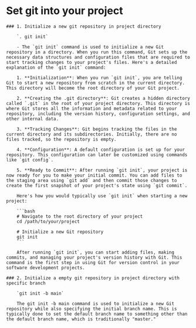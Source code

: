 
# Set git into your project

    ### 1. Initialize a new git repository in project directory

        `. git init`
        
        - The `git init` command is used to initialize a new Git repository in a directory. When you run this command, Git sets up the necessary data structures and configuration files that are required to start tracking changes to your project's files. Here's a detailed explanation of the `git init` command:

        1. **Initialization**: When you run `git init`, you are telling Git to start a new repository from scratch in the current directory. This directory will become the root directory of your Git project.

        2. **Creating the .git directory**: Git creates a hidden directory called `.git` in the root of your project directory. This directory is where Git stores all the information and metadata related to your repository, including the version history, configuration settings, and other internal data.

        3. **Tracking Changes**: Git begins tracking the files in the current directory and its subdirectories. Initially, there are no files tracked, so the repository is empty.

        4. **Configuration**: A default configuration is set up for your repository. This configuration can later be customized using commands like `git config`.

        5. **Ready to Commit**: After running `git init`, your project is now ready for you to make your initial commit. You can add files to the staging area using `git add` and then commit those changes to create the first snapshot of your project's state using `git commit`.

        Here's how you would typically use `git init` when starting a new project:

        ```bash
        # Navigate to the root directory of your project
        cd /path/to/your/project

        # Initialize a new Git repository
        git init
        ```

        After running `git init`, you can start adding files, making commits, and managing your project's version history with Git. This command is the first step in using Git for version control in your software development projects.

    ### 2. Initialize a empty git repository in project directory with specific branch
        
        `git init -b main`
          
        The git init -b main command is used to initialize a new Git repository while also specifying the initial branch name. This is typically done to set the default branch name to something other than the default branch name, which is traditionally "master."